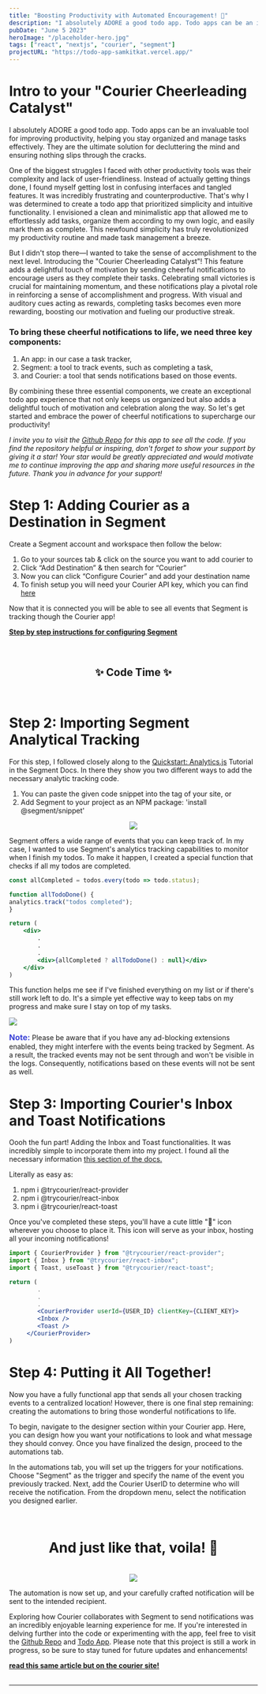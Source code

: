 ```yaml
---
title: "Boosting Productivity with Automated Encouragement! 🎉"
description: "I absolutely ADORE a good todo app. Todo apps can be an invaluable tool for improving productivity, helping you stay organized and manage tasks effectively. Here is my take on the popular Todo App."
pubDate: "June 5 2023"
heroImage: "/placeholder-hero.jpg"
tags: ["react", "nextjs", "courier", "segment"]
projectURL: "https://todo-app-samkitkat.vercel.app/"
---
```


# Intro to your "Courier Cheerleading Catalyst"


I absolutely ADORE a good todo app. Todo apps can be an invaluable tool for improving productivity, helping you stay organized and manage tasks effectively. They are the ultimate solution for decluttering the mind and ensuring nothing slips through the cracks.

One of the biggest struggles I faced with other productivity tools was their complexity and lack of user-friendliness. Instead of actually getting things done, I found myself getting lost in confusing interfaces and tangled features. It was incredibly frustrating and counterproductive. That's why I was determined to create a todo app that prioritized simplicity and intuitive functionality. I envisioned a clean and minimalistic app that allowed me to effortlessly add tasks, organize them according to my own logic, and easily mark them as complete. This newfound simplicity has truly revolutionized my productivity routine and made task management a breeze.

But I didn't stop there—I wanted to take the sense of accomplishment to the next level. Introducing the "Courier Cheerleading Catalyst"! This feature adds a delightful touch of motivation by sending cheerful notifications to encourage users as they complete their tasks. Celebrating small victories is crucial for maintaining momentum, and these notifications play a pivotal role in reinforcing a sense of accomplishment and progress. With visual and auditory cues acting as rewards, completing tasks becomes even more rewarding, boosting our motivation and fueling our productive streak.


### To bring these cheerful notifications to life, we need three key components:


<ol>
<li>An app: in our case a task tracker,</li>
<li>Segment: a tool to track events, such as completing a task,</li>
<li>and Courier: a tool that sends notifications based on those events.</li>
</ol>


By combining these three essential components, we create an exceptional todo app experience that not only keeps us organized but also adds a delightful touch of motivation and celebration along the way. So let's get started and embrace the power of cheerful notifications to supercharge our productivity!

*I invite you to visit the <a href="https://github.com/samkitkat/todo-app" target="_blank" rel="noopener noreferrer">Github Repo</a> for this app to see all the code. If you find the repository helpful or inspiring, don't forget to show your support by giving it a star! Your star would be greatly appreciated and would motivate me to continue improving the app and sharing more useful resources in the future. Thank you in advance for your support!*

# Step 1: Adding Courier as a Destination in Segment


Create a Segment account and workspace then follow the below:

<ol>
<li>Go to your sources tab & click on the source you want to add courier to</li>
<li>Click “Add Destination” & then search for “Courier”</li>
<li>Now you can click “Configure Courier” and add your destination name</li>
<li>To finish setup you will need your Courier API key, which you can find <a href="https://app.courier.com/channels/segment" target="_blank" rel="noopener noreferrer">here</a></li>
</ol>

Now that it is connected you will be able to see all events that Segment is tracking though the Courier app!

<a href="https://www.courier.com/docs/external-integrations/segment/segment-integration/" target="_blank" rel="noopener noreferrer" style="font-weight: bold; text-decoration: underline;">Step by step instructions for configuring Segment</a>

<br>


<h2 style="text-align: center;"> ✨ Code Time ✨ </h2>

<br>

# Step 2: Importing Segment Analytical Tracking


For this step, I followed closely along to the <a href="https://segment.com/docs/connections/sources/catalog/libraries/website/javascript/quickstart/" target="_blank" rel="noopener noreferrer">Quickstart: Analytics.js</a> Tutorial in the Segment Docs. In there they show you two different ways to add the necessary analytic tracking code.


<ol>
<li>You can paste the given code snippet into the <head> tag of your site, or</li>
<li>Add Segment to your project as an NPM package: 'install @segment/snippet'</li>
</ol>


<div align="center"><img src="../../assets/images/todo-complete-segment.gif"></div>

Segment offers a wide range of events that you can keep track of. In my case, I wanted to use Segment's analytics tracking capabilities to monitor when I finish my todos. To make it happen, I created a special function that checks if all my todos are completed. 

```jsx
const allCompleted = todos.every(todo => todo.status);

function allTodoDone() {
analytics.track("todos completed");
}

return (
	<div>
		.
		.
		.
		<div>{allCompleted ? allTodoDone() : null}</div>
	</div>
)
```

This function helps me see if I've finished everything on my list or if there's still work left to do. It's a simple yet effective way to keep tabs on my progress and make sure I stay on top of my tasks.

<div align="left"><img src="../../assets/images/courier-img-1.png"></div>

<span style="color:#3C44D7; font-weight: bold; font-size: 16px;">Note:</span> Please be aware that if you have any ad-blocking extensions enabled, they might interfere with the events being tracked by Segment. As a result, the tracked events may not be sent through and won't be visible in the logs. Consequently, notifications based on these events will not be sent as well.

# Step 3: Importing Courier's Inbox and Toast Notifications

Oooh the fun part! Adding the Inbox and Toast functionalities. It was incredibly simple to incorporate them into my project. I found all the necessary information <a href="https://www.courier.com/docs/inbox/" target="_blank" rel="noopener noreferrer">this section of the docs.</a>

Literally as easy as:

<ol>
<li>npm i @trycourier/react-provider</li>
<li>npm i @trycourier/react-inbox</li>
<li>npm i @trycourier/react-toast</li>
</ol>

Once you've completed these steps, you'll have a cute little "🔔" icon wherever you choose to place it. This icon will serve as your inbox, hosting all your incoming notifications!

```jsx
import { CourierProvider } from "@trycourier/react-provider";
import { Inbox } from "@trycourier/react-inbox";
import { Toast, useToast } from "@trycourier/react-toast";

return (
		.
		.
		.
		<CourierProvider userId={USER_ID} clientKey={CLIENT_KEY}>
        <Inbox />
        <Toast />
     </CourierProvider>
)
```

# Step 4: Putting it All Together!

Now you have a fully functional app that sends all your chosen tracking events to a centralized location! However, there is one final step remaining: creating the automations to bring those wonderful notifications to life.

To begin, navigate to the designer section within your Courier app. Here, you can design how you want your notifications to look and what message they should convey. Once you have finalized the design, proceed to the automations tab.

In the automations tab, you will set up the triggers for your notifications. Choose "Segment" as the trigger and specify the name of the event you previously tracked. Next, add the Courier UserID to determine who will receive the notification. From the dropdown menu, select the notification you designed earlier. 

<br>
<h1 style="text-align: center;"> And just like that, voila! 🎉 </h1>
<br>

<div align="center"><img src="../../assets/images/todo-app.gif"></div>

The automation is now set up, and your carefully crafted notification will be sent to the intended recipient.

Exploring how Courier collaborates with Segment to send notifications was an incredibly enjoyable learning experience for me. If you're interested in delving further into the code or experimenting with the app, feel free to visit the <a href="https://github.com/samkitkat/todo-app" target="_blank" rel="noopener noreferrer">Github Repo</a> and <a href="https://todo-app-samkitkat.vercel.app/" target="_blank" rel="noopener noreferrer">Todo App</a>. Please note that this project is still a work in progress, so be sure to stay tuned for future updates and enhancements!

<a href="https://www.courier.com/blog/intro-to-your-courier-cheerleading-catalyst/" target="_blank" rel="noopener noreferrer" style="font-weight: bold; text-decoration: underline;">
read this same article but on the courier site!
</a>

<br>
<br>

---
